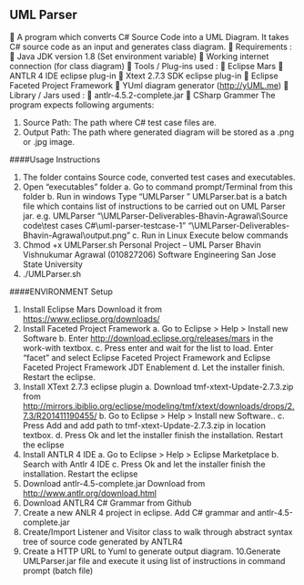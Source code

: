 ## UML Parser
 A program which converts C# Source Code into a UML Diagram. It takes C# source code as an input and generates class diagram.
 Requirements :
 Java JDK version 1.8 (Set environment variable)
 Working internet connection (for class diagram)
 Tools / Plug-ins used :
 Eclipse Mars
 ANTLR 4 IDE eclipse plug-in
 Xtext 2.7.3 SDK eclipse plug-in
 Eclipse Faceted Project Framework
 YUml diagram generator (http://yUML.me)
 Library / Jars used :
 antlr-4.5.2-complete.jar
 CSharp Grammer
The program expects following arguments:
1. Source Path: The path where C# test case files are.
2. Output Path: The path where generated diagram will be stored as a .png or .jpg image.

####Usage Instructions
1. The folder contains Source code, converted test cases and executables.
2. Open “executables” folder
a. Go to command prompt/Terminal from this folder
b. Run in windows
Type “UMLParser <Source Path> <Output Path>”
UMLParser.bat is a batch file which contains list of instructions to be carried out on UML Parser jar.
e.g. UMLParser “\UMLParser-Deliverables-Bhavin-Agrawal\Source code\test cases C#\uml-parser-testcase-1” “\UMLParser-Deliverables-Bhavin-Agrawal\output.png”
c. Run in Linux
Execute below commands
1. Chmod +x UMLParser.sh
Personal Project – UML Parser Bhavin Vishnukumar Agrawal (010827206)
Software Engineering San Jose State University
2. ./UMLParser.sh <Source Path> <Output Path>

####ENVIRONMENT Setup
1. Install Eclipse Mars
Download it from https://www.eclipse.org/downloads/
2. Install Faceted Project Framework
a. Go to Eclipse > Help > Install new Software
b. Enter http://download.eclipse.org/releases/mars in the work-with textbox.
c. Press enter and wait for the list to load. Enter “facet” and select Eclipse Faceted Project Framework and Eclipse Faceted Project Framework JDT Enablement
d. Let the installer finish. Restart the eclipse.
3. Install XText 2.7.3 eclipse plugin
a. Download tmf-xtext-Update-2.7.3.zip from http://mirrors.ibiblio.org/eclipse/modeling/tmf/xtext/downloads/drops/2.7.3/R201411190455/
b. Go to Eclipse > Help > Install new Software..
c. Press Add and add path to tmf-xtext-Update-2.7.3.zip in location textbox.
d. Press Ok and let the installer finish the installation. Restart the eclipse
4. Install ANTLR 4 IDE
a. Go to Eclipse > Help > Eclipse Marketplace
b. Search with Antlr 4 IDE
c. Press Ok and let the installer finish the installation. Restart the eclipse
5. Download antlr-4.5-complete.jar
Download from http://www.antlr.org/download.html
6. Download ANTLR4 C# Grammar from Github
7. Create a new ANLR 4 project in eclipse. Add C# grammar and antlr-4.5-complete.jar
8. Create/Import Listener and Visitor class to walk through abstract syntax tree of source code generated by ANTLR4
9. Create a HTTP URL to Yuml to generate output diagram.
10.Generate UMLParser.jar file and execute it using list of instructions in command prompt (batch file)

